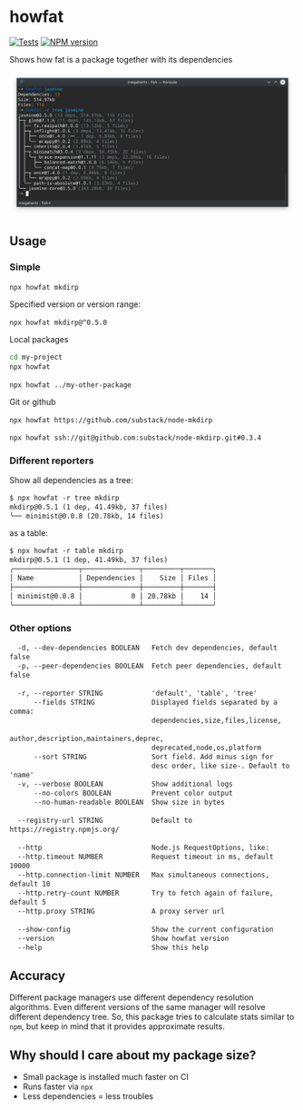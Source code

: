 # howfat
[![Tests](https://github.com/megahertz/howfat/actions/workflows/tests.yml/badge.svg)](https://github.com/megahertz/howfat/actions/workflows/tests.yml)
[![NPM version](https://badge.fury.io/js/howfat.svg)](https://badge.fury.io/js/howfat)

Shows how fat is a package together with its dependencies

![howfat](docs/screenshot.png)

## Usage

### Simple

`npx howfat mkdirp`

Specified version or version range:

`npx howfat mkdirp@^0.5.0`

Local packages

```bash
cd my-project
npx howfat
```

`npx howfat ../my-other-package`

Git or github

`npx howfat https://github.com/substack/node-mkdirp`

`npx howfat ssh://git@github.com:substack/node-mkdirp.git#0.3.4`

### Different reporters

Show all dependencies as a tree:

```
$ npx howfat -r tree mkdirp
mkdirp@0.5.1 (1 dep, 41.49kb, 37 files)
╰── minimist@0.0.8 (20.78kb, 14 files)
```

as a table:

```
$ npx howfat -r table mkdirp
mkdirp@0.5.1 (1 dep, 41.49kb, 37 files)
╭────────────────┬──────────────┬─────────┬───────╮
│ Name           │ Dependencies │    Size │ Files │
├────────────────┼──────────────┼─────────┼───────┤
│ minimist@0.0.8 │            0 │ 20.78kb │    14 │
╰────────────────┴──────────────┴─────────┴───────╯
```

### Other options

```
  -d, --dev-dependencies BOOLEAN   Fetch dev dependencies, default false
  -p, --peer-dependencies BOOLEAN  Fetch peer dependencies, default false
  
  -r, --reporter STRING            'default', 'table', 'tree'
      --fields STRING              Displayed fields separated by a comma:
                                   dependencies,size,files,license,
                                   author,description,maintainers,deprec,
                                   deprecated,node,os,platform
      --sort STRING                Sort field. Add minus sign for 
                                   desc order, like size-. Default to 'name'
  -v, --verbose BOOLEAN            Show additional logs
      --no-colors BOOLEAN          Prevent color output
      --no-human-readable BOOLEAN  Show size in bytes
      
  --registry-url STRING            Default to https://registry.npmjs.org/
                            
  --http                           Node.js RequestOptions, like:
  --http.timeout NUMBER            Request timeout in ms, default 10000
  --http.connection-limit NUMBER   Max simultaneous connections, default 10
  --http.retry-count NUMBER        Try to fetch again of failure, default 5
  --http.proxy STRING              A proxy server url
  
  --show-config                    Show the current configuration
  --version                        Show howfat version
  --help                           Show this help
```

## Accuracy

Different package managers use different dependency resolution algorithms. Even
different versions of the same manager will resolve different dependency tree.
So, this package tries to calculate stats similar to `npm`, but keep in mind that
it provides approximate results.

## Why should I care about my package size?

- Small package is installed much faster on CI
- Runs faster via `npx`
- Less dependencies = less troubles
